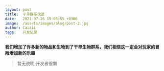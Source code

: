 ```yaml
---
layout: post
title:  干旱群系改进
date:   2021-07-26 15:05:55 +0300
image:  /assets/images/blog/post-2.jpg
author: Caizii
tags:   开发记录
---
```


**我们增加了许多新的物品和生物到了干旱生物群系，我们相信这一定会对玩家的冒险增加新的乐趣**


> 暂无说明,开发者很懒
